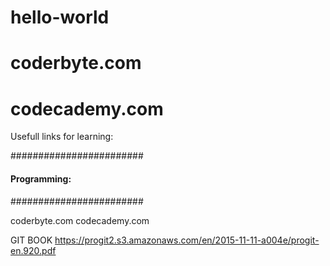 # hello-world
# coderbyte.com
# codecademy.com

Usefull links for  learning:

######################## 
#### Programming:   ####
######################## 

coderbyte.com
codecademy.com

GIT BOOK 
https://progit2.s3.amazonaws.com/en/2015-11-11-a004e/progit-en.920.pdf


